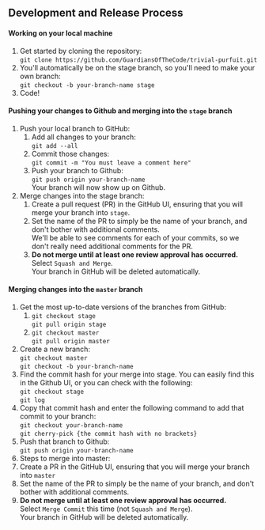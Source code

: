 ## Development and Release Process
#### Working on your local machine

1. Get started by cloning the repository:
<br>`git clone https://github.com/GuardiansOfTheCode/trivial-purfuit.git`
2. You'll automatically be on the stage branch, so you'll need to make your own branch:
<br>`git checkout -b your-branch-name stage`
3. Code!

#### Pushing your changes to Github and merging into the `stage` branch
1. Push your local branch to GitHub:
   1. Add all changes to your branch:
   <br>`git add --all`
   2. Commit those changes:
   <br>`git commit -m "You must leave a comment here"`
   3. Push your branch to Github:
   <br>`git push origin your-branch-name`
   <br>Your branch will now show up on Github.
2. Merge changes into the stage branch:
   1. Create a pull request (PR) in the GitHub UI, ensuring that you will merge your branch into `stage`.
   2. Set the name of the PR to simply be the name of your branch, and don't bother with additional comments.
   <br>We'll be able to see comments for each of your commits, so we don't really need additional comments for the PR.
   3. **Do not merge until at least one review approval has occurred.**
   <br>Select `Squash and Merge`.
   <br>Your branch in GitHub will be deleted automatically.

#### Merging changes into the `master` branch
1. Get the most up-to-date versions of the branches from GitHub:
   1. `git checkout stage`
   <br>`git pull origin stage`
   2. `git checkout master`
   <br>`git pull origin master`
2. Create a new branch:
<br>`git checkout master`
<br>`git checkout -b your-branch-name`
3. Find the commit hash for your merge into stage. You can easily find this in the Github UI, or you can check with the following:
<br>`git checkout stage`
<br>`git log`
4. Copy that commit hash and enter the following command to add that commit to your branch:
<br>`git checkout your-branch-name`
<br>`git cherry-pick {the commit hash with no brackets}`
5. Push that branch to Github:
<br>`git push origin your-branch-name`
6. Steps to merge into master:
 1. Create a PR in the GitHub UI, ensuring that you will merge your branch into `master`
 2. Set the name of the PR to simply be the name of your branch, and don't bother with additional comments.
 3. **Do not merge until at least one review approval has occurred.**
 <br>Select `Merge Commit` this time (not `Squash and Merge`).
 <br>Your branch in GitHub will be deleted automatically.
